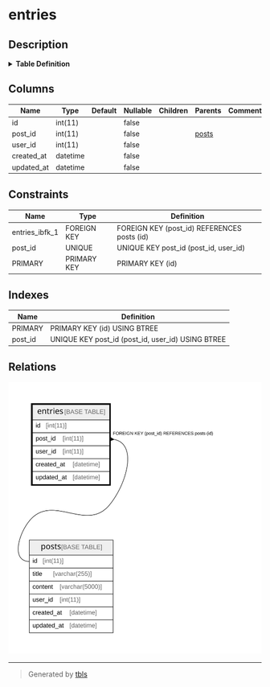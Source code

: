 # entries

## Description

<details>
<summary><strong>Table Definition</strong></summary>

```sql
CREATE TABLE `entries` (
  `id` int(11) NOT NULL AUTO_INCREMENT,
  `post_id` int(11) NOT NULL,
  `user_id` int(11) NOT NULL,
  `created_at` datetime NOT NULL,
  `updated_at` datetime NOT NULL,
  PRIMARY KEY (`id`),
  UNIQUE KEY `post_id` (`post_id`,`user_id`),
  CONSTRAINT `entries_ibfk_1` FOREIGN KEY (`post_id`) REFERENCES `posts` (`id`) ON DELETE CASCADE
) ENGINE=InnoDB AUTO_INCREMENT=16 DEFAULT CHARSET=utf8mb4 COLLATE=utf8mb4_ja_0900_as_cs
```

</details>

## Columns

| Name | Type | Default | Nullable | Children | Parents | Comment |
| ---- | ---- | ------- | -------- | -------- | ------- | ------- |
| id | int(11) |  | false |  |  |  |
| post_id | int(11) |  | false |  | [posts](posts.md) |  |
| user_id | int(11) |  | false |  |  |  |
| created_at | datetime |  | false |  |  |  |
| updated_at | datetime |  | false |  |  |  |

## Constraints

| Name | Type | Definition |
| ---- | ---- | ---------- |
| entries_ibfk_1 | FOREIGN KEY | FOREIGN KEY (post_id) REFERENCES posts (id) |
| post_id | UNIQUE | UNIQUE KEY post_id (post_id, user_id) |
| PRIMARY | PRIMARY KEY | PRIMARY KEY (id) |

## Indexes

| Name | Definition |
| ---- | ---------- |
| PRIMARY | PRIMARY KEY (id) USING BTREE |
| post_id | UNIQUE KEY post_id (post_id, user_id) USING BTREE |

## Relations

![er](entries.svg)

---

> Generated by [tbls](https://github.com/k1LoW/tbls)
